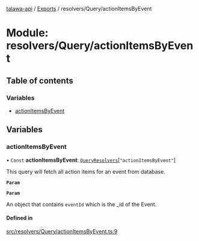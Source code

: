 [talawa-api](../README.md) / [Exports](../modules.md) / resolvers/Query/actionItemsByEvent

# Module: resolvers/Query/actionItemsByEvent

## Table of contents

### Variables

- [actionItemsByEvent](resolvers_Query_actionItemsByEvent.md#actionitemsbyevent)

## Variables

### actionItemsByEvent

• `Const` **actionItemsByEvent**: [`QueryResolvers`](types_generatedGraphQLTypes.md#queryresolvers)[``"actionItemsByEvent"``]

This query will fetch all action items for an event from database.

**`Param`**

**`Param`**

An object that contains `eventId` which is the _id of the Event.

#### Defined in

[src/resolvers/Query/actionItemsByEvent.ts:9](https://github.com/PalisadoesFoundation/talawa-api/blob/1432ce3/src/resolvers/Query/actionItemsByEvent.ts#L9)
